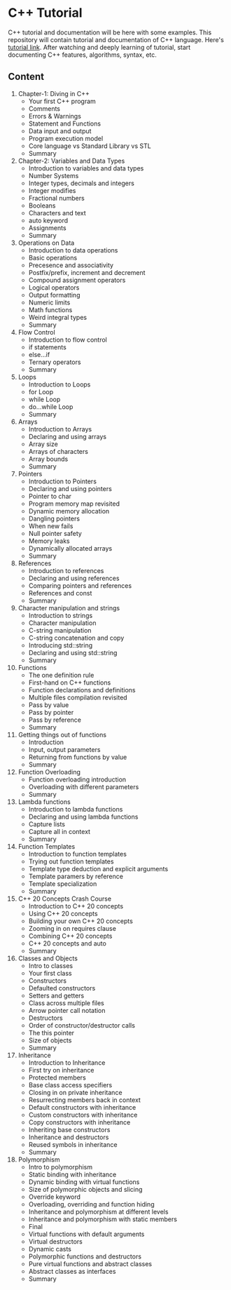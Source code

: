 # C++ Tutorial

C++ tutorial and documentation will be here with some examples. This repository will contain tutorial and documentation of C++ language. Here's <a href="https://youtu.be/8jLOx1hD3_o?si=gGYNAI9qUsr3PlnI" target="_blank">tutorial link</a>. After watching and deeply learning of tutorial, start documenting C++ features, algorithms, syntax, etc.

## Content

1. Chapter-1: Diving in C++
    - Your first C++ program
    - Comments
    - Errors & Warnings
    - Statement and Functions
    - Data input and output
    - Program execution model
    - Core language vs Standard Library vs STL
    - Summary
2. Chapter-2: Variables and Data Types
    - Introduction to variables and data types
    - Number Systems
    - Integer types, decimals and integers
    - Integer modifies
    - Fractional numbers
    - Booleans
    - Characters and text
    - auto keyword
    - Assignments
    - Summary
3. Operations on Data
    - Introduction to data operations
    - Basic operations
    - Precesence and associativity
    - Postfix/prefix, increment and decrement
    - Compound assignment operators
    - Logical operators
    - Output formatting
    - Numeric limits
    - Math functions
    - Weird integral types
    - Summary
4. Flow Control
    - Introduction to flow control
    - if statements
    - else...if
    - Ternary operators
    - Summary
5. Loops
    - Introduction to Loops
    - for Loop
    - while Loop
    - do...while Loop
    - Summary
6. Arrays
    - Introduction to Arrays
    - Declaring and using arrays
    - Array size
    - Arrays of characters
    - Array bounds
    - Summary
7. Pointers
    - Introduction to Pointers
    - Declaring and using pointers
    - Pointer to char
    - Program memory map revisited
    - Dynamic memory allocation
    - Dangling pointers
    - When new fails
    - Null pointer safety
    - Memory leaks
    - Dynamically allocated arrays
    - Summary
8. References
    - Introduction to references
    - Declaring and using references
    - Comparing pointers and references
    - References and const
    - Summary
9. Character manipulation and strings
    - Introduction to strings
    - Character manipulation
    - C-string manipulation
    - C-string concatenation and copy
    - Introducing std::string
    - Declaring and using std::string
    - Summary
10. Functions
    - The one definition rule
    - First-hand on C++ functions
    - Function declarations and definitions
    - Multiple files compilation revisited
    - Pass by value
    - Pass by pointer
    - Pass by reference
    - Summary
11. Getting things out of functions
    - Introduction
    - Input, output parameters
    - Returning from functions by value
    - Summary
12. Function Overloading
    - Function overloading introduction
    - Overloading with different parameters
    - Summary
13. Lambda functions
    - Introduction to lambda functions
    - Declaring and using lambda functions
    - Capture lists
    - Capture all in context
    - Summary
14. Function Templates
    - Introduction to function templates
    - Trying out function templates
    - Template type deduction and explicit arguments
    - Template paramers by reference
    - Template specialization
    - Summary
15. C++ 20 Concepts Crash Course
    - Introduction to C++ 20 concepts
    - Using C++ 20 concepts
    - Building your own C++ 20 concepts
    - Zooming in on requires clause
    - Combining C++ 20 concepts
    - C++ 20 concepts and auto
    - Summary
16. Classes and Objects
    - Intro to classes
    - Your first class
    - Constructors
    - Defaulted constructors
    - Setters and getters
    - Class across multiple files
    - Arrow pointer call notation
    - Destructors
    - Order of constructor/destructor calls
    - The this pointer
    - Size of objects
    - Summary
17. Inheritance
    - Introduction to Inheritance
    - First try on inheritance
    - Protected members
    - Base class access specifiers
    - Closing in on private inheritance
    - Resurrecting members back in context
    - Default constructors with inheritance
    - Custom constructors with inheritance
    - Copy constructors with inheritance
    - Inheriting base constructors
    - Inheritance and destructors
    - Reused symbols in inheritance
    - Summary
18. Polymorphism
    - Intro to polymorphism
    - Static binding with inheritance
    - Dynamic binding with virtual functions
    - Size of polymorphic objects and slicing
    - Override keyword
    - Overloading, overriding and function hiding
    - Inheritance and polymorphism at different levels
    - Inheritance and polymorphism with static members
    - Final
    - Virtual functions with default arguments
    - Virtual destructors
    - Dynamic casts
    - Polymorphic functions and destructors
    - Pure virtual functions and abstract classes
    - Abstract classes as interfaces
    - Summary
